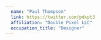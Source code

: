 ```yaml
---
  name: "Paul Thompson"
  link: https://twitter.com/pdxpt3
  affiliation: "Double Pixel LLC"
  occupation_title: "Designer"
---
```

